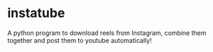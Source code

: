 # instatube
A python program to download reels from Instagram, combine them together and post them to youtube automatically!
